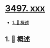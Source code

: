 # [3497. xxx](https://github.com/Tdahuyou/TNotes.leetcode/tree/main/notes/3497.%20xxx)

<!-- region:toc -->

- [1. 📝 概述](#1--概述)

<!-- endregion:toc -->

## 1. 📝 概述
